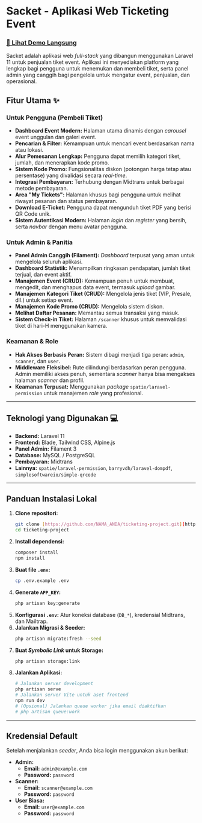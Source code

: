 # Sacket - Aplikasi Web Ticketing Event

### [**🚀 Lihat Demo Langsung**](https://sacket-x0j8k.sevalla.app/)

Sacket adalah aplikasi web *full-stack* yang dibangun menggunakan Laravel 11 untuk penjualan tiket event. Aplikasi ini menyediakan platform yang lengkap bagi pengguna untuk menemukan dan membeli tiket, serta panel admin yang canggih bagi pengelola untuk mengatur event, penjualan, dan operasional.

## Fitur Utama ✨

### Untuk Pengguna (Pembeli Tiket)
* **Dashboard Event Modern:** Halaman utama dinamis dengan *carousel* event unggulan dan galeri event.
* **Pencarian & Filter:** Kemampuan untuk mencari event berdasarkan nama atau lokasi.
* **Alur Pemesanan Lengkap:** Pengguna dapat memilih kategori tiket, jumlah, dan menerapkan kode promo.
* **Sistem Kode Promo:** Fungsionalitas diskon (potongan harga tetap atau persentase) yang divalidasi secara *real-time*.
* **Integrasi Pembayaran:** Terhubung dengan Midtrans untuk berbagai metode pembayaran.
* **Area "My Tickets":** Halaman khusus bagi pengguna untuk melihat riwayat pesanan dan status pembayaran.
* **Download E-Ticket:** Pengguna dapat mengunduh tiket PDF yang berisi QR Code unik.
* **Sistem Autentikasi Modern:** Halaman *login* dan *register* yang bersih, serta *navbar* dengan menu avatar pengguna.

### Untuk Admin & Panitia
* **Panel Admin Canggih (Filament):** *Dashboard* terpusat yang aman untuk mengelola seluruh aplikasi.
* **Dashboard Statistik:** Menampilkan ringkasan pendapatan, jumlah tiket terjual, dan event aktif.
* **Manajemen Event (CRUD):** Kemampuan penuh untuk membuat, mengedit, dan menghapus data event, termasuk *upload* gambar.
* **Manajemen Kategori Tiket (CRUD):** Mengelola jenis tiket (VIP, Presale, dll.) untuk setiap event.
* **Manajemen Kode Promo (CRUD):** Mengelola sistem diskon.
* **Melihat Daftar Pesanan:** Memantau semua transaksi yang masuk.
* **Sistem Check-in Tiket:** Halaman `/scanner` khusus untuk memvalidasi tiket di hari-H menggunakan kamera.

### Keamanan & Role
* **Hak Akses Berbasis Peran:** Sistem dibagi menjadi tiga peran: `admin`, `scanner`, dan `user`.
* **Middleware Fleksibel:** Rute dilindungi berdasarkan peran pengguna. Admin memiliki akses penuh, sementara *scanner* hanya bisa mengakses halaman *scanner* dan profil.
* **Keamanan Terpusat:** Menggunakan *package* `spatie/laravel-permission` untuk manajemen *role* yang profesional.

---
## Teknologi yang Digunakan 💻

* **Backend:** Laravel 11
* **Frontend:** Blade, Tailwind CSS, Alpine.js
* **Panel Admin:** Filament 3
* **Database:** MySQL / PostgreSQL
* **Pembayaran:** Midtrans
* **Lainnya:** `spatie/laravel-permission`, `barryvdh/laravel-dompdf`, `simplesoftwareio/simple-qrcode`

---
## Panduan Instalasi Lokal

1.  **Clone repositori:**
    ```bash
    git clone [https://github.com/NAMA_ANDA/ticketing-project.git](https://github.com/NAMA_ANDA/ticketing-project.git)
    cd ticketing-project
    ```
2.  **Install dependensi:**
    ```bash
    composer install
    npm install
    ```
3.  **Buat file `.env`:**
    ```bash
    cp .env.example .env
    ```
4.  **Generate `APP_KEY`:**
    ```bash
    php artisan key:generate
    ```
5.  **Konfigurasi `.env`:** Atur koneksi database (`DB_*`), kredensial Midtrans, dan Mailtrap.
6.  **Jalankan Migrasi & Seeder:**
    ```bash
    php artisan migrate:fresh --seed
    ```
7.  **Buat *Symbolic Link* untuk Storage:**
    ```bash
    php artisan storage:link
    ```
8.  **Jalankan Aplikasi:**
    ```bash
    # Jalankan server development
    php artisan serve
    # Jalankan server Vite untuk aset frontend
    npm run dev
    # (Opsional) Jalankan queue worker jika email diaktifkan
    # php artisan queue:work
    ```

---
## Kredensial Default

Setelah menjalankan *seeder*, Anda bisa login menggunakan akun berikut:

* **Admin:**
    * **Email:** `admin@example.com`
    * **Password:** `password`
* **Scanner:**
    * **Email:** `scanner@example.com`
    * **Password:** `password`
* **User Biasa:**
    * **Email:** `user@example.com`
    * **Password:** `password`
